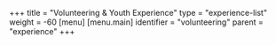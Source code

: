 +++
title = "Volunteering & Youth Experience"
type = "experience-list"
weight = -60
[menu]
  [menu.main]
    identifier = "volunteering"
    parent = "experience"
+++
